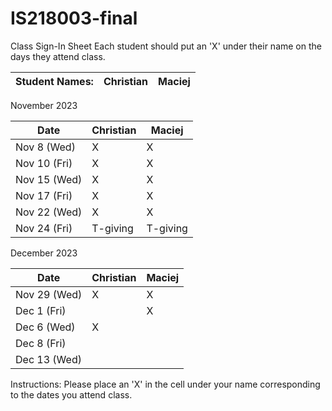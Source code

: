 # IS218003-final

Class Sign-In Sheet
Each student should put an 'X' under their name on the days they attend class.

Student Names:    | Christian |   Maciej  |
------------------|-----------|-----------|

November 2023

| Date        | Christian |   Maciej  |
|-------------|-----------|-----------|
| Nov 8 (Wed) |     X     |      X    |
| Nov 10 (Fri)|     X     |      X    |
| Nov 15 (Wed)|     X     |      X    |
| Nov 17 (Fri)|     X     |      X    |
| Nov 22 (Wed)|     X     |      X    |<!-- Skipped for Thanksgiving -->
| Nov 24 (Fri)|  T-giving |  T-giving |<!-- Skipped for Thanksgiving -->

December 2023

| Date        | Christian |   Maciej  |
|-------------|-----------|-----------|
| Nov 29 (Wed)|      X    |     X     |
| Dec 1 (Fri) |           |     X     |
| Dec 6 (Wed) |     X     |           |
| Dec 8 (Fri) |           |           |
| Dec 13 (Wed)|           |           |

Instructions: Please place an 'X' in the cell under your name corresponding to the dates you attend class.
